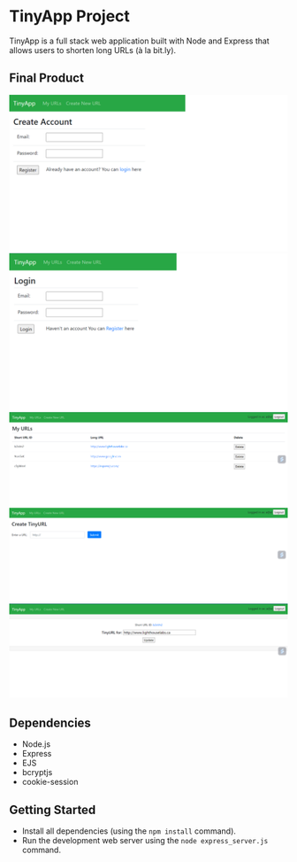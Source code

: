# TinyApp Project

TinyApp is a full stack web application built with Node and Express that allows users to shorten long URLs (à la bit.ly).

## Final Product

!["Create Account"](images/register.png)
!["Login"](images/login.png)
!["List"](images/list.png)
!["Create"](images/create.png)
!["Update"](images/update.png)

## Dependencies

- Node.js
- Express
- EJS
- bcryptjs
- cookie-session

## Getting Started

- Install all dependencies (using the `npm install` command).
- Run the development web server using the `node express_server.js` command.